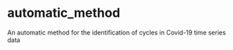 # automatic_method
An automatic method for the identification of cycles in Covid-19 time series data
